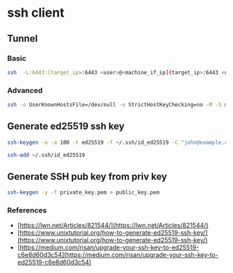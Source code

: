 # ssh client

## Tunnel

### Basic

```bash
ssh  -L:6443:[target_ip>:6443 <user>@<machine_if_ip](target_ip>:6443 <user>@<machine_if_ip)
```

### Advanced

```bash
ssh -o UserKnownHostsFile=/dev/null -o StrictHostKeyChecking=no -M -S my_tunnel -fnNT -l mysshuser -i $HOME/.ssh/id_rsa -L:6443:[target_ip>:6443 <machine_if_ip](target_ip>:6443 <machine_if_ip)
```

## Generate ed25519 ssh key

```bash
ssh-keygen -o -a 100 -t ed25519 -f ~/.ssh/id_ed25519 -C "john@example.com"

ssh-add ~/.ssh/id_ed25519
```

## Generate SSH pub key from priv key

```bash
ssh-keygen -y -f private_key.pem > public_key.pem
```

### References

* [https://lwn.net/Articles/821544/](https://lwn.net/Articles/821544/)
* [https://www.unixtutorial.org/how-to-generate-ed25519-ssh-key/](https://www.unixtutorial.org/how-to-generate-ed25519-ssh-key/)
* [https://medium.com/risan/upgrade-your-ssh-key-to-ed25519-c6e8d60d3c54](https://medium.com/risan/upgrade-your-ssh-key-to-ed25519-c6e8d60d3c54)


